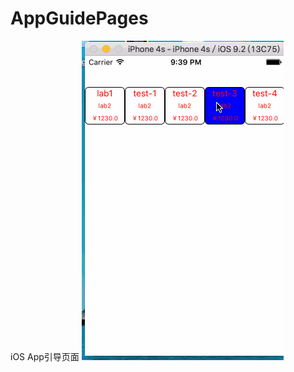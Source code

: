 # AppGuidePages
iOS App引导页面
![image](https://github.com/Easyzhan/CustomButton/blob/master/button.gif)
